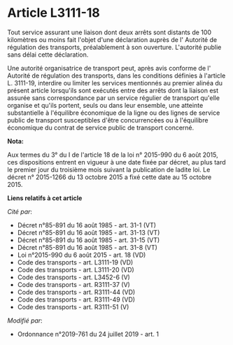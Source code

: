 # Article L3111-18

Tout service assurant une liaison dont deux arrêts sont distants de 100 kilomètres ou moins fait l'objet d'une déclaration
auprès de l'       Autorité de régulation des transports, préalablement à son ouverture. L'autorité publie sans délai cette
déclaration. 

Une autorité organisatrice de transport peut, après avis conforme de l'       Autorité de régulation des transports, dans les
conditions définies à l'article L. 3111-19, interdire ou limiter les services mentionnés au premier alinéa du présent article
lorsqu'ils sont exécutés entre des arrêts dont la liaison est assurée sans correspondance par un service régulier de
transport qu'elle organise et qu'ils portent, seuls ou dans leur ensemble, une atteinte substantielle à l'équilibre
économique de la ligne ou des lignes de service public de transport susceptibles d'être concurrencées ou à l'équilibre
économique du contrat de service public de transport concerné.

**Nota:**

Aux termes du 3° du I de l'article 18 de la loi n° 2015-990 du 6 août 2015, ces dispositions entrent en vigueur à une date
fixée par décret, au plus tard le premier jour du troisième mois suivant la publication de ladite loi. Le décret n° 2015-1266
du 13 octobre 2015 a fixé cette date au 15 octobre 2015.

**Liens relatifs à cet article**

_Cité par_:

  - Décret n°85-891 du 16 août 1985 - art. 31-1 (VT)
  - Décret n°85-891 du 16 août 1985 - art. 31-13 (VT)
  - Décret n°85-891 du 16 août 1985 - art. 31-15 (VT)
  - Décret n°85-891 du 16 août 1985 - art. 31-8 (VT)
  - Loi n°2015-990 du 6 août 2015 - art. 18 (VD)
  - Code des transports - art. L3111-19 (VD)
  - Code des transports - art. L3111-20 (VD)
  - Code des transports - art. L3452-6 (V)
  - Code des transports - art. R3111-37 (V)
  - Code des transports - art. R3111-44 (VD)
  - Code des transports - art. R3111-49 (VD)
  - Code des transports - art. R3111-51 (V)

_Modifié par_:

  - Ordonnance n°2019-761 du 24 juillet 2019 - art. 1
